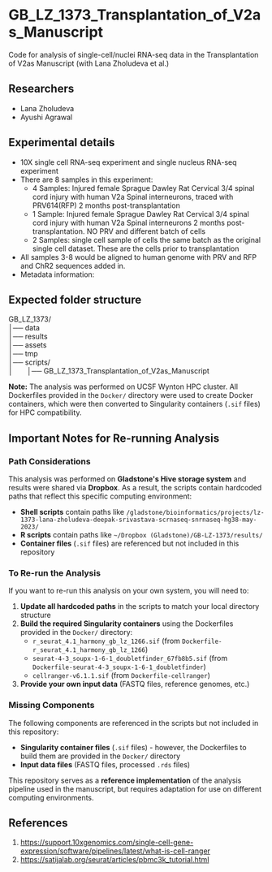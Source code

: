 # GB_LZ_1373_Transplantation_of_V2as_Manuscript
Code for analysis of single-cell/nuclei RNA-seq data in the Transplantation of V2as Manuscript (with Lana Zholudeva et al.) 

## Researchers
- Lana Zholudeva
- Ayushi Agrawal

## Experimental details
- 10X single cell RNA-seq experiment and single nucleus RNA-seq experiment
- There are 8 samples in this experiment:
    - 4 Samples: Injured female Sprague Dawley Rat Cervical 3/4 spinal cord injury with human V2a Spinal interneurons, traced with PRV614(RFP) 2 months post-transplantation
    - 1 Sample: Injured female Sprague Dawley Rat Cervical 3/4 spinal cord injury with human V2a Spinal interneurons 2 months post-transplantation. NO PRV and different batch of cells
    - 2 Samples: single cell sample of cells the same batch as the original single cell dataset. These are the cells prior to transplantation
- All samples 3-8 would be aligned to human genome with PRV and RFP and ChR2 sequences added in. 
- Metadata information:

 
## Expected folder structure
GB_LZ_1373/  
│── data  
│── results  
│── assets  
│── tmp  
│── scripts/  
│&emsp;&emsp;│── GB_LZ_1373_Transplantation_of_V2as_Manuscript  

**Note:** The analysis was performed on UCSF Wynton HPC cluster. All Dockerfiles provided in the `Docker/` directory were used to create Docker containers, which were then converted to Singularity containers (`.sif` files) for HPC compatibility. 

## Important Notes for Re-running Analysis

### Path Considerations
This analysis was performed on **Gladstone's Hive storage system** and results were shared via **Dropbox**. As a result, the scripts contain hardcoded paths that reflect this specific computing environment:

- **Shell scripts** contain paths like `/gladstone/bioinformatics/projects/lz-1373-lana-zholudeva-deepak-srivastava-scrnaseq-snrnaseq-hg38-may-2023/`
- **R scripts** contain paths like `~/Dropbox (Gladstone)/GB-LZ-1373/results/`
- **Container files** (`.sif` files) are referenced but not included in this repository

### To Re-run the Analysis
If you want to re-run this analysis on your own system, you will need to:

1. **Update all hardcoded paths** in the scripts to match your local directory structure
2. **Build the required Singularity containers** using the Dockerfiles provided in the `Docker/` directory:
   - `r_seurat_4.1_harmony_gb_lz_1266.sif` (from `Dockerfile-r_seurat_4.1_harmony_gb_lz_1266`)
   - `seurat-4-3_soupx-1-6-1_doubletfinder_67fb8b5.sif` (from `Dockerfile-seurat-4-3_soupx-1-6-1_doubletfinder`)
   - `cellranger-v6.1.1.sif` (from `Dockerfile-cellranger`)
3. **Provide your own input data** (FASTQ files, reference genomes, etc.)

### Missing Components
The following components are referenced in the scripts but not included in this repository:
- **Singularity container files** (`.sif` files) - however, the Dockerfiles to build them are provided in the `Docker/` directory
- **Input data files** (FASTQ files, processed `.rds` files)

This repository serves as a **reference implementation** of the analysis pipeline used in the manuscript, but requires adaptation for use on different computing environments.

## References
1. https://support.10xgenomics.com/single-cell-gene-expression/software/pipelines/latest/what-is-cell-ranger
2. https://satijalab.org/seurat/articles/pbmc3k_tutorial.html


</br>
